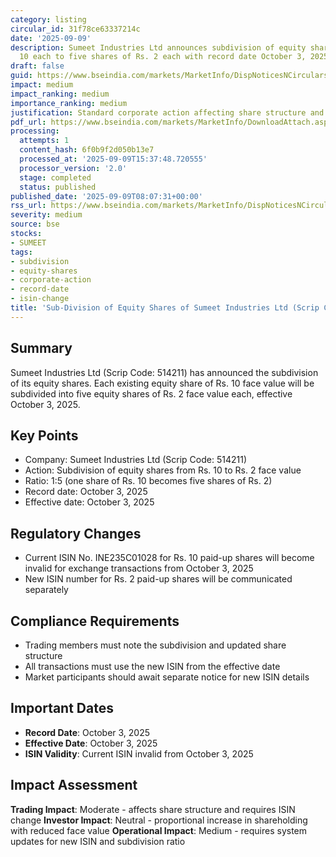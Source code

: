 ```yaml
---
category: listing
circular_id: 31f78ce63337214c
date: '2025-09-09'
description: Sumeet Industries Ltd announces subdivision of equity shares from Rs.
  10 each to five shares of Rs. 2 each with record date October 3, 2025.
draft: false
guid: https://www.bseindia.com/markets/MarketInfo/DispNoticesNCirculars.aspx?Noticeid={37316F28-5223-4C1E-963D-5BFD263079FE}&noticeno=20250909-10&dt=09/09/2025&icount=10&totcount=67&flag=0
impact: medium
impact_ranking: medium
importance_ranking: medium
justification: Standard corporate action affecting share structure and trading mechanics
pdf_url: https://www.bseindia.com/markets/MarketInfo/DownloadAttach.aspx?id=20250909-10&attachedId=
processing:
  attempts: 1
  content_hash: 6f0b9f2d050b13e7
  processed_at: '2025-09-09T15:37:48.720555'
  processor_version: '2.0'
  stage: completed
  status: published
published_date: '2025-09-09T08:07:31+00:00'
rss_url: https://www.bseindia.com/markets/MarketInfo/DispNoticesNCirculars.aspx?Noticeid={37316F28-5223-4C1E-963D-5BFD263079FE}&noticeno=20250909-10&dt=09/09/2025&icount=10&totcount=67&flag=0
severity: medium
source: bse
stocks:
- SUMEET
tags:
- subdivision
- equity-shares
- corporate-action
- record-date
- isin-change
title: 'Sub-Division of Equity Shares of Sumeet Industries Ltd (Scrip Code: 514211)'
---
```


## Summary

Sumeet Industries Ltd (Scrip Code: 514211) has announced the subdivision of its equity shares. Each existing equity share of Rs. 10 face value will be subdivided into five equity shares of Rs. 2 face value each, effective October 3, 2025.

## Key Points

- Company: Sumeet Industries Ltd (Scrip Code: 514211)
- Action: Subdivision of equity shares from Rs. 10 to Rs. 2 face value
- Ratio: 1:5 (one share of Rs. 10 becomes five shares of Rs. 2)
- Record date: October 3, 2025
- Effective date: October 3, 2025

## Regulatory Changes

- Current ISIN No. INE235C01028 for Rs. 10 paid-up shares will become invalid for exchange transactions from October 3, 2025
- New ISIN number for Rs. 2 paid-up shares will be communicated separately

## Compliance Requirements

- Trading members must note the subdivision and updated share structure
- All transactions must use the new ISIN from the effective date
- Market participants should await separate notice for new ISIN details

## Important Dates

- **Record Date**: October 3, 2025
- **Effective Date**: October 3, 2025
- **ISIN Validity**: Current ISIN invalid from October 3, 2025

## Impact Assessment

**Trading Impact**: Moderate - affects share structure and requires ISIN change
**Investor Impact**: Neutral - proportional increase in shareholding with reduced face value
**Operational Impact**: Medium - requires system updates for new ISIN and subdivision ratio